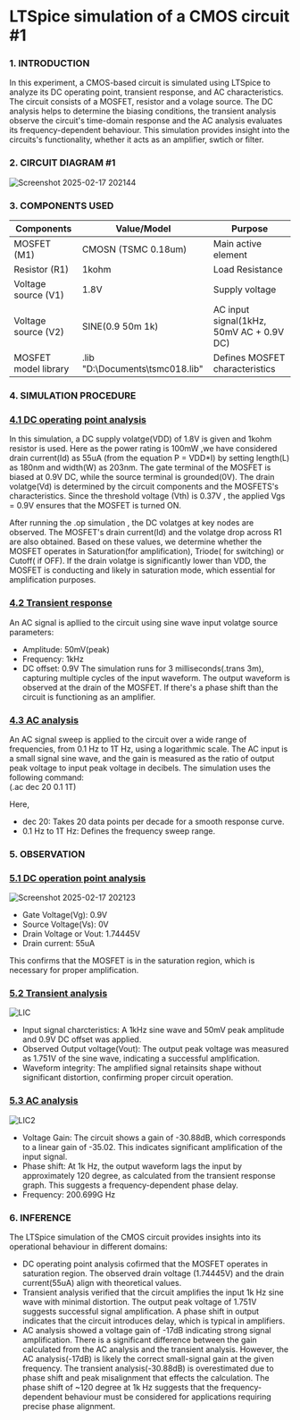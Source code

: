 # LTSpice simulation of a CMOS circuit #1
### 1. INTRODUCTION
 In this experiment, a CMOS-based circuit is simulated using LTSpice to analyze its DC operating point, transient response, and AC characteristics. The circuit consists of a MOSFET, resistor and a volage source. The DC analysis helps to determine the biasing conditions, the transient analysis observe the circuit's time-domain response and the AC analysis evaluates its frequency-dependent behaviour. This simulation provides insight into the circuits's functionality, whether it acts as an amplifier, swtich or filter.    

 ### 2. CIRCUIT DIAGRAM #1
![Screenshot 2025-02-17 202144](https://github.com/user-attachments/assets/50788b68-5073-413a-9c00-a2dce477dcdf)

 ### 3. COMPONENTS USED
 | Components | Value/Model | Purpose |
 |------------|-------------|---------|
 |MOSFET (M1) | CMOSN (TSMC 0.18um) | Main active element |
 | Resistor (R1) | 1kohm | Load Resistance |
 | Voltage source (V1) | 1.8V | Supply voltage |
 | Voltage source (V2) | SINE(0.9 50m 1k) | AC input signal(1kHz, 50mV AC + 0.9V DC) |
 | MOSFET model library | .lib "D:\Documents\tsmc018.lib" | Defines MOSFET characteristics |    

 ### 4. SIMULATION PROCEDURE
 ### <ins>4.1 DC operating point analysis</ins>
 In this simulation, a DC supply volatge(VDD) of 1.8V is given and 1kohm resistor is used. Here as the power rating is 100mW ,we have considered drain current(Id) as 55uA (from the equation P = VDD*I) by setting length(L) as 180nm and width(W) as 203nm. The gate terminal of the MOSFET is biased at 0.9V DC, while the source terminal is grounded(0V). The drain volatge(Vd) is determined by the circuit components and the MOSFETS's characteristics. Since the threshold voltage (Vth) is 0.37V , the applied Vgs = 0.9V ensures that the MOSFET is turned ON.               
 
 After running the .op simulation , the DC volatges at key nodes are observed. The MOSFET's drain current(Id) and the volatge drop across R1 are also obtained. Based on these values, we determine whether the MOSFET operates in Saturation(for amplification), Triode( for switching) or Cutoff( if OFF). If the drain volatge is significantly lower than VDD, the MOSFET is conducting and likely in saturation mode, which essential for amplification purposes.

 ### <ins>4.2 Transient response</ins> 
 An AC signal is apllied to the circuit using sine wave input volatge source parameters:   
 
 - Amplitude: 50mV(peak)
 - Frequency: 1kHz
 - DC offset: 0.9V
The simulation runs for 3 milliseconds(.trans 3m), capturing multiple cycles of the input waveform. The output waveform is observed at the drain of the MOSFET. If there's a phase shift than the circuit is functioning as an amplifier.

### <ins>4.3 AC analysis</ins>
An AC signal sweep is applied to the circuit over a wide range of frequencies, from 0.1 Hz to 1T Hz, using a logarithmic scale. The AC input is a small signal sine wave, and the gain is measured as the ratio of output peak voltage to input peak voltage in decibels. The simulation uses the following command:    
(.ac dec 20 0.1 1T)  

Here,
- dec 20: Takes 20 data points per decade for a smooth response curve.
- 0.1 Hz to 1T Hz: Defines the frequency sweep range.

### 5. OBSERVATION
### <ins>5.1 DC operation point analysis</ins>    
![Screenshot 2025-02-17 202123](https://github.com/user-attachments/assets/8a0dfcb7-b912-4aef-bbbb-087050162fee)
 
- Gate Voltage(Vg): 0.9V
- Source Voltage(Vs): 0V
- Drain Voltage or Vout: 1.74445V
- Drain current: 55uA
  
This confirms that the MOSFET is in the saturation region, which is necessary for proper amplification.

### <ins>5.2 Transient analysis</ins>
![LIC](https://github.com/user-attachments/assets/815f965f-c826-4bb8-ab4b-1d4091ae7af3)
   
- Input signal charcteristics: A 1kHz sine wave and 50mV peak amplitude and 0.9V DC offset was applied.
- Observed Output voltage(Vout): The output peak voltage was measured as 1.751V of the sine wave, indicating a successful amplification.
- Waveform integrity: The amplified signal retainsits shape without significant distortion, confirming proper circuit operation.

### <ins>5.3 AC analysis</ins>       
![LIC2](https://github.com/user-attachments/assets/5b5b2054-13d8-4432-81fa-edf7f39ce5d7)

- Voltage Gain: The circuit shows a gain of -30.88dB, which corresponds to a linear gain of -35.02. This indicates significant amplification of the input signal.
- Phase shift: At 1k Hz, the output waveform lags the input by approximately 120 degree, as calculated from the transient response graph. This suggests a frequency-dependent phase delay.
- Frequency: 200.699G Hz
  
### 6. INFERENCE 
The LTSpice simulation of the CMOS circuit provides insights into its operational behaviour in different domains:    
- DC operating point analysis cofirmed that the MOSFET operates in saturation region. The observed drain voltage (1.74445V) and the drain current(55uA) align with theoretical values.
- Transient analysis verified that the circuit amplifies the input 1k Hz sine wave with minimal distortion. The output peak voltage of 1.751V suggests successful signal amplification. A phase shift in output indicates that the circuit introduces delay, which is typical in amplifiers.
- AC analysis showed a voltage gain of -17dB indicating strong signal amplification. There is a significant difference between the gain calculated from the AC analysis and the transient analysis. However, the AC analysis(-17dB) is likely the correct small-signal gain at the given frequency. The transient analysis(-30.88dB) is overestimated due to phase shift and peak misalignment that effects the calculation. The phase shift of ~120 degree at 1k Hz suggests that the frequency-dependent behaviour must be considered for applications requiring precise phase alignment.
